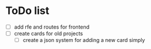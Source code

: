 # ToDo list

- [ ] add rfe and routes for frontend
- [ ] create cards for old projects 
    - [ ] create a json system for adding a new card simply 
